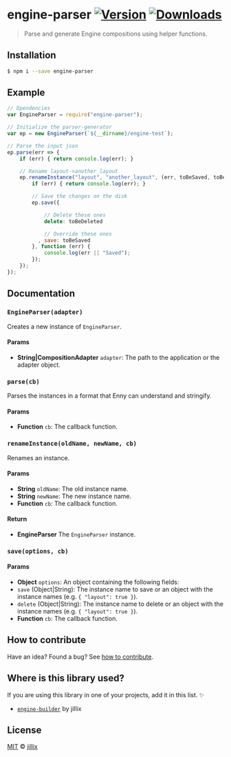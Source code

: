 # engine-parser [![Version](https://img.shields.io/npm/v/engine-parser.svg)](https://www.npmjs.com/package/engine-parser) [![Downloads](https://img.shields.io/npm/dt/engine-parser.svg)](https://www.npmjs.com/package/engine-parser)

> Parse and generate Engine compositions using helper functions.

## Installation

```sh
$ npm i --save engine-parser
```

## Example

```js
// Dpendencies
var EngineParser = require("engine-parser");

// Initialize the parser-generator
var ep = new EngineParser(`${__dirname}/engine-test`);

// Parse the input json
ep.parse(err => {
    if (err) { return console.log(err); }

    // Rename layout->another_layout
    ep.renameInstance("layout", "another_layout", (err, toBeSaved, toBeDeleted) => {
        if (err) { return console.log(err); }

        // Save the changes on the disk
        ep.save({

            // Delete these ones
            delete: toBeDeleted

            // Override these ones
          , save: toBeSaved
        }, function (err) {
            console.log(err || "Saved");
        });
    });
});
```

## Documentation

### `EngineParser(adapter)`
Creates a new instance of `EngineParser`.

#### Params
- **String|CompositionAdapter** `adapter`: The path to the application or the adapter object.

### `parse(cb)`
Parses the instances in a format that Enny can understand and stringify.

#### Params
- **Function** `cb`: The callback function.

### `renameInstance(oldName, newName, cb)`
Renames an instance.

#### Params
- **String** `oldName`: The old instance name.
- **String** `newName`: The new instance name.
- **Function** `cb`: The callback function.

#### Return
- **EngineParser** The `EngineParser` instance.

### `save(options, cb)`

#### Params
- **Object** `options`: An object containing the following fields:
 - `save` (Object|String): The instance name to save or an object with the instance names (e.g. `{ "layout": true }`).
 - `delete` (Object|String): The instance name to delete or an object with the instance names (e.g. `{ "layout": true }`).
- **Function** `cb`: The callback function.

## How to contribute
Have an idea? Found a bug? See [how to contribute][contributing].

## Where is this library used?
If you are using this library in one of your projects, add it in this list. :sparkles:

 - [`engine-builder`](https://github.com/IonicaBizau/engine-parser) by jillix

## License

[MIT][license] © [jillix][website]

[license]: http://showalicense.com/?fullname=jillix%20%3Ccontact%40jillix.com%3E%20(http%3A%2F%2Fjillix.com)&year=2015#license-mit
[website]: http://jillix.com
[contributing]: /CONTRIBUTING.md
[docs]: /DOCUMENTATION.md
